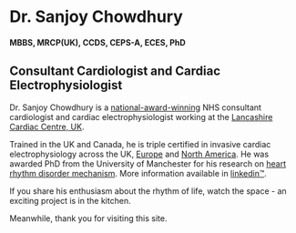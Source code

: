 # Dr. Sanjoy Chowdhury 
#### MBBS, MRCP(UK), CCDS, CEPS-A, ECES, PhD
## Consultant Cardiologist and Cardiac Electrophysiologist



Dr. Sanjoy Chowdhury is a [national-award-winning](https://oruen-cardiology.com/uncategorized/national-award-for-local-hospital-for-heart-rhythm-disorder-that-affects-millions) NHS consultant cardiologist and cardiac electrophysiologist working at the [Lancashire Cardiac Centre, UK](https://www.blackpoolteachinghospitals.nhs.uk/services/cardiac).

Trained in the UK and Canada, he is triple certified in invasive cardiac electrophysiology across the UK, [Europe](https://www.escardio.org/Education/Career-Development/Certification/certified-healthcare-professionals-in-heart-rhythm) and [North America](https://ibhre.org/physicians/ceps-exam/physician-certified-electrophysiology-specialist-ceps-recipients). 
He was awarded PhD from the University of Manchester for his research on [heart rhythm disorder mechanism](https://goo.gl/jZLQlO).
More information available in [linkedin™](https://www.linkedin.com/in/sanjoykumar/).

If you share his enthusiasm about the rhythm of life, watch the space - an exciting project is in the kitchen.

Meanwhile, thank you for visiting this site. 
